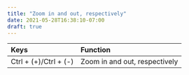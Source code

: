 ```yaml
---
title: "Zoom in and out, respectively"
date: 2021-05-28T16:38:10-07:00
draft: true
---
```


| Keys                       | Function                                               |
|:---------------------------|:-------------------------------------------------------| 
| Ctrl + (+)/Ctrl + (-)      | Zoom in and out, respectively                          |
